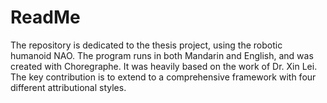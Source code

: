 # ReadMe
The repository is dedicated to the thesis project, using the robotic humanoid NAO. The program runs in both Mandarin and English, and was created with Choregraphe. It was heavily based on the work of Dr. Xin Lei. The key contribution is to extend to a comprehensive framework with four different attributional styles.
